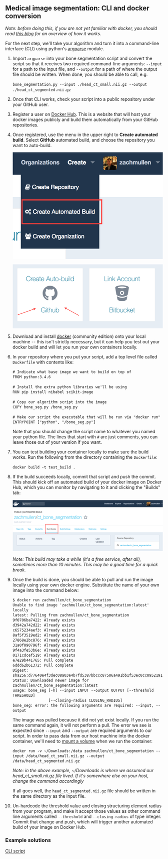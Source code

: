 ## Medical image segmentation: CLI and docker conversion

*Note: before doing this, if you are not yet familiar with docker, you should read [this blog](https://devopscube.com/what-is-docker/)
for an overview of how it works.*

For the next step, we'll take your algorithm and turn it into a command-line interface (CLI) using python's
[argparse](https://docs.python.org/3/library/argparse.html#module-argparse) module.

1. Import `argparse` into your bone segmentation script and convert the script so that it receives two required
   command-line arguments: ``--input`` for a path to the input file, and ``--output`` for a path of where
   the output file should be written. When done, you should be able to call, e.g.
   
   `bone_segmentation.py --input ./head_ct_small.nii.gz --output ./head_ct_segmented.nii.gz`
   
1. Once that CLI works, check your script into a public repository under your GitHub user.

1. Register a user on [Docker Hub](https://hub.docker.com). This is a website that will host your docker images publicly and build them
   automatically from your GitHub repositories.

1. Once registered, use the menu in the upper right to **Create automated build**. Select **GitHub** automated build, and choose the
   repository you want to auto-build.
   
   ![](../images/create_autobuild.png)
   
   ![](../images/github_autobuild.png)

1. Download and install [docker](https://store.docker.com/search?type=edition&offering=community) (community edition)
   onto your local machine -- this isn't strictly necessary, but it can help you test out your docker build and will let
   you run your own containers locally.

1. In your repository where you put your script, add a top level file called ``Dockerfile`` with contents like:

   ```
   # Indicate what base image we want to build on top of
   FROM python:3.4.6

   # Install the extra python libraries we'll be using
   RUN pip install nibabel scikit-image

   # Copy our algorithm script into the image
   COPY bone_seg.py /bone_seg.py

   # Make our script the executable that will be run via "docker run"
   ENTRYPOINT ["python", "/bone_seg.py"]
   ```

   Note that you should change the script name to whatever you named your python file. The lines that start with `#` are just comments,
   you can leave those out of your version if you want.
1. You can test building your container locally to make sure the build works. Run the following from the directory containing the
   `Dockerfile`:

   `docker build -t test_build .`

1. If the build succeeds locally, commit that script and push the commit. This should kick off an automated build of your docker image
   on Docker Hub, which you can monitor by navigating to it and clicking the "Builds" tab:
   
   ![](../images/dockerhub_build.png)
   
   *Note: This build may take a while (it's a free service, after all), sometimes more than 10 minutes. This may be a good time for a
   quick break.*

1. Once the build is done, you should be able to pull and run the image locally using your own docker engine. Substitute the name of
   your own image into the command below:

   ```
   $ docker run zachmullen/ct_bone_segmentation
   Unable to find image 'zachmullen/ct_bone_segmentation:latest' locally
   latest: Pulling from zachmullen/ct_bone_segmentation
   9f0706ba7422: Already exists 
   d3942a742d22: Already exists 
   c6575234aef3: Already exists 
   8af5f3519ed2: Already exists 
   27868e2bc876: Already exists 
   31a0f090796f: Already exists 
   9f4a3fe53b6e: Already exists 
   0171cdcef519: Already exists 
   e7e29b441765: Pull complete 
   6ddd62b61372: Pull complete 
   Digest: sha256:d77640e4f3dec08a03e4b7fd5387bbccc87506a491bb1f53ec0cc0952191c28f
   Status: Downloaded newer image for zachmullen/ct_bone_segmentation:latest
   usage: bone_seg [-h] --input INPUT --output OUTPUT [--threshold THRESHOLD]
                   [--closing-radius CLOSING_RADIUS]
   bone_seg: error: the following arguments are required: --input, --output
   ```
   The image was pulled because it did not yet exist locally. If you run the same command again, it will not
   perform a pull. The error we see is expected since `--input` and `--output` are required arguments to our script.
   In order to pass data from our host machine into the docker container, we'll need to
   [mount a volume](https://docs.docker.com/engine/tutorials/dockervolumes/#mount-a-host-directory-as-a-data-volume)
   when we run the container:
   
   ```
   docker run -v ~/Downloads:/data zachmullen/ct_bone_segmentation --input /data/head_ct_small.nii.gz --output /data/head_ct_segmented.nii.gz
   ```
   
   *Note: in the above example, ~/Downloads is where we assumed our head_ct_small.nii.gz file lived. If it's somewhere else on
   your host, change the command accordingly*
   
   If all goes well, the `head_ct_segmented.nii.gz` file should be written in the same directory as the input file.

1. Un-hardcode the threshold value and closing structuring element radius from your program, and make it accept those values
   as other command line arguments called `--threshold` and `--closing-radius` of type integer. Commit that change and push,
   which will trigger another automated build of your image on Docker Hub.
   
### Example solutions

[CLI script](https://github.com/zachmullen/ct_bone_segmentation/blob/master/bone_seg.py)
   
